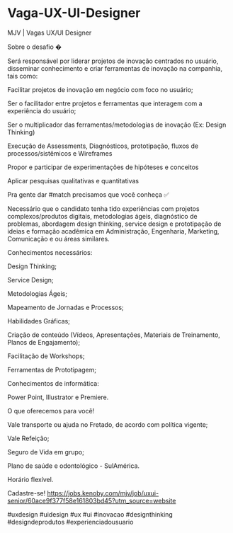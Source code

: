 # Vaga-UX-UI-Designer
MJV | Vagas UX/UI Designer

Sobre o desafio �

Será responsável por liderar projetos de inovação centrados no usuário, disseminar conhecimento e criar ferramentas de inovação na companhia, tais como:


Facilitar projetos de inovação em negócio com foco no usuário;

Ser o facilitador entre projetos e ferramentas que interagem com a experiência do usuário;

Ser o multiplicador das ferramentas/metodologias de inovação (Ex: Design Thinking)

Execução de Assessments, Diagnósticos, prototipação, fluxos de processos/sistêmicos e Wireframes

Propor e participar de experimentações de hipóteses e conceitos

Aplicar pesquisas qualitativas e quantitativas

Pra gente dar #match precisamos que você conheça ✅


Necessário que o candidato tenha tido experiências com projetos complexos/produtos digitais, metodologias ágeis, diagnóstico de problemas, abordagem design thinking, service design e prototipação de ideias e formação acadêmica em Administração, Engenharia, Marketing, Comunicação e ou áreas similares.

Conhecimentos necessários:

Design Thinking;

Service Design;

Metodologias Ágeis;

Mapeamento de Jornadas e Processos;

Habilidades Gráficas;

Criação de conteúdo (Vídeos, Apresentações, Materiais de Treinamento, Planos de Engajamento);

Facilitação de Workshops;

 Ferramentas de Prototipagem;

Conhecimentos de informática:

Power Point, Illustrator e Premiere.

O que oferecemos para você!

Vale transporte ou ajuda no Fretado, de acordo com política vigente;

Vale Refeição;

Seguro de Vida em grupo;

Plano de saúde e odontológico - SulAmérica.


Horário flexível.

Cadastre-se! https://jobs.kenoby.com/mjv/job/uxui-senior/60ace9f377f58e161803bd45?utm_source=website

#uxdesign #uidesign #ux #ui #inovacao #designthinking #designdeprodutos #experienciadousuario
